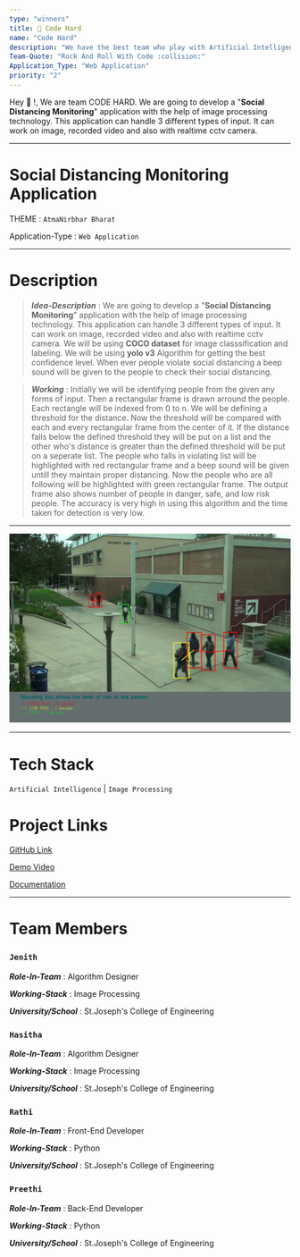 ```yaml
---
type: "winners"                   
title: 🥈 Code Hard  
name: "Code Hard"
description: "We have the best team who play with Artificial Intelligence and Machine Learning at it's peak :smiling_imp:"
Team-Quote: "Rock And Roll With Code :collision:"
Application_Type: "Web Application"
priority: "2"
---
```


Hey 👋 !, We are team CODE HARD. We are going to develop a "**Social Distancing Monitoring**" application with the help of image processing technology. This application can handle 3 different types of input. It can work on image, recorded video and also with realtime cctv camera.

---

# Social Distancing Monitoring Application

 THEME  : `AtmaNirbhar Bharat` 

 Application-Type : `Web Application`

---

# Description

 > _**Idea-Description**_ :   We are going to develop a "**Social Distancing Monitoring**" application with the help of image processing technology. This application can handle 3 different types of input. It can work on image, recorded video and also with realtime cctv camera. We will be using **COCO dataset** for image classsification and labeling. We will be using **yolo v3** Algorithm for getting the best confidence level. When ever people violate social distancing a beep sound will be given to the people to check their social distancing.


>  _**Working**_ : Initially we will be identifying people from the given any forms of input. Then a rectangular frame is drawn arround the people. Each rectangle will be indexed from 0 to n. We will be defining a threshold for the distance. Now the threshold will be compared with each and every rectangular frame from the center of it. If the distance falls below the defined threshold they will be put on a list and the other who's distance is greater than the defined threshold will be put on a seperate list. The people who falls in violating list will be highlighted with red rectangular frame and a beep sound will be given untill they maintain proper distancing. Now the people who are all following will be highlighted with green rectangular frame. The output frame also shows number of people in danger, safe, and low risk people. The accuracy is very high in using this algorithm and the time taken for detection is very low.

---

![CODE-HARD](https://github.com/jenith-hue/Code_Hard/blob/master/data/frame4.jpg?raw=true)

---

# Tech Stack 

`Artificial Intelligence` | `Image Processing `

# Project Links

[GitHub Link](https://github.com/jenith-hue/Code_Hard)   

[Demo Video](https://drive.google.com/file/d/1f4nypju3RZMV3yuhtwNiGR-Q-FE5vi4l/view?usp=sharing)

[Documentation](https://github.com/jenith-hue/Code_Hard/blob/master/README.md)

---

# Team Members

### `Jenith`

_**Role-In-Team**_  : Algorithm Designer

_**Working-Stack**_ : Image Processing

_**University/School**_ : St.Joseph's College of Engineering


### `Hasitha`

_**Role-In-Team**_  : Algorithm Designer

_**Working-Stack**_ : Image Processing

_**University/School**_ : St.Joseph's College of Engineering



### `Rathi`

_**Role-In-Team**_  : Front-End Developer

_**Working-Stack**_ : Python

_**University/School**_ : St.Joseph's College of Engineering



### `Preethi`

_**Role-In-Team**_  : Back-End Developer

_**Working-Stack**_ : Python

_**University/School**_ : St.Joseph's College of Engineering






